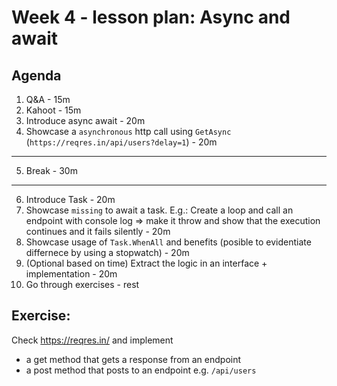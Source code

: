 # Week 4 - lesson plan: Async and await

## Agenda

1. Q&A - 15m
2. Kahoot - 15m
3. Introduce async await - 20m
4. Showcase a `asynchronous` http call using `GetAsync` (`https://reqres.in/api/users?delay=1`) - 20m

---

5. Break - 30m

---

6. Introduce Task - 20m
7. Showcase `missing` to await a task. E.g.: Create a loop and call an endpoint with console log => make it throw and show that the execution continues and it fails silently - 20m
8. Showcase usage of `Task.WhenAll` and benefits (posible to evidentiate differnece by using a stopwatch) - 20m
9. (Optional based on time) Extract the logic in an interface + implementation - 20m
10. Go through exercises - rest

## Exercise:

Check https://reqres.in/ and implement

- a get method that gets a response from an endpoint
- a post method that posts to an endpoint e.g. `/api/users`

